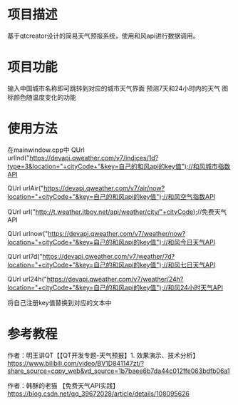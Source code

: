 # 项目描述
基于qtcreator设计的简易天气预报系统，使用和风api进行数据调用。
# 项目功能
输入中国城市名称即可跳转到对应的城市天气界面
预测7天和24小时内的天气
图标颜色随温度变化的功能
# 使用方法
在mainwindow.cpp中
QUrl urlInd("https://devapi.qweather.com/v7/indices/1d?type=3&location="+cityCode+"&key=自己的和风api的key值");//和风城市指数API

QUrl urlAir("https://devapi.qweather.com/v7/air/now?location="+cityCode+"&key=自己的和风api的key值");//和风空气指数API

QUrl url("http://t.weather.itboy.net/api/weather/city/"+cityCode);//免费天气API

QUrl urlnow("https://devapi.qweather.com/v7/weather/now?location="+cityCode+"&key=自己的和风api的key值");//和风今日天气API

QUrl url7d("https://devapi.qweather.com/v7/weather/7d?location="+cityCode+"&key=自己的和风api的key值");//和风七日天气API

QUrl url24h("https://devapi.qweather.com/v7/weather/24h?location="+cityCode+"&key=自己的和风api的key值");//和风24小时天气API

将自己注册key值替换到对应的文本中
# 参考教程
作者：明王讲QT【【QT开发专题-天气预报】1. 效果演示、技术分析】 https://www.bilibili.com/video/BV1D841147zt/?share_source=copy_web&vd_source=1b7baee6b7da44c012ffe063bdfb06a1

作者：韩酥的老猫 【免费天气API实践】https://blog.csdn.net/qq_39672028/article/details/108095626
